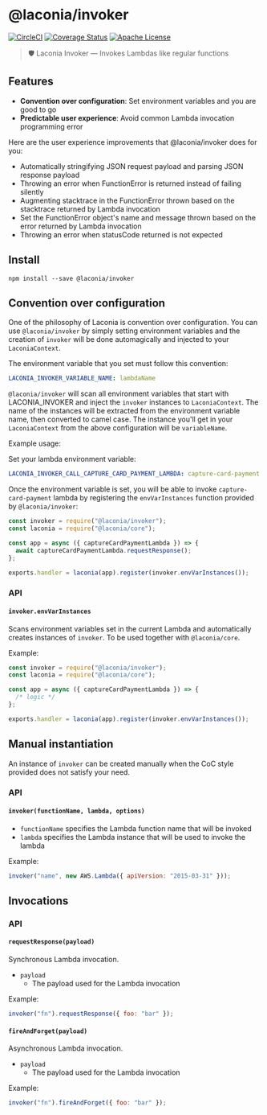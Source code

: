 # @laconia/invoker

[![CircleCI](https://circleci.com/gh/ceilfors/laconia/tree/master.svg?style=shield)](https://circleci.com/gh/ceilfors/laconia/tree/master)
[![Coverage Status](https://coveralls.io/repos/github/ceilfors/laconia/badge.svg?branch=master)](https://coveralls.io/github/ceilfors/laconia?branch=master)
[![Apache License](https://img.shields.io/badge/license-Apache-blue.svg)](LICENSE)

> 🛡️ Laconia Invoker — Invokes Lambdas like regular functions

## Features

* **Convention over configuration**: Set environment variables and you are good to go
* **Predictable user experience**: Avoid common Lambda invocation programming error

Here are the user experience improvements that @laconia/invoker does for you:

* Automatically stringifying JSON request payload and parsing JSON response payload
* Throwing an error when FunctionError is returned instead of failing silently
* Augmenting stacktrace in the FunctionError thrown based on the stacktrace returned by Lambda invocation
* Set the FunctionError object's name and message thrown based on the error returned by Lambda invocation
* Throwing an error when statusCode returned is not expected

## Install

```
npm install --save @laconia/invoker
```

## Convention over configuration

One of the philosophy of Laconia is convention over configuration. You can
use `@laconia/invoker` by simply setting environment variables and the
creation of `invoker` will be done automagically and injected
to your `LaconiaContext`.

The environment variable that you set must follow this convention:

```yml
LACONIA_INVOKER_VARIABLE_NAME: lambdaName
```

`@laconia/invoker` will scan all environment variables that start with LACONIA_INVOKER and
inject the `invoker` instances to `LaconiaContext`. The name of the instances will be extracted from the environment variable name, then
converted to camel case. The instance you'll get in your `LaconiaContext` from the above configuration will be
`variableName`.

Example usage:

Set your lambda environment variable:

```yml
LACONIA_INVOKER_CALL_CAPTURE_CARD_PAYMENT_LAMBDA: capture-card-payment
```

Once the environment variable is set, you will be able to invoke `capture-card-payment` lambda by
registering the `envVarInstances` function
provided by `@laconia/invoker`:

```js
const invoker = require("@laconia/invoker");
const laconia = require("@laconia/core");

const app = async ({ captureCardPaymentLambda }) => {
  await captureCardPaymentLambda.requestResponse();
};

exports.handler = laconia(app).register(invoker.envVarInstances());
```

### API

#### `invoker.envVarInstances`

Scans environment variables set in the current Lambda and automatically
creates instances of `invoker`. To be used together with `@laconia/core`.

Example:

```js
const invoker = require("@laconia/invoker");
const laconia = require("@laconia/core");

const app = async ({ captureCardPaymentLambda }) => {
  /* logic */
};

exports.handler = laconia(app).register(invoker.envVarInstances());
```

## Manual instantiation

An instance of `invoker` can be created manually when the CoC style provided
does not satisfy your need.

### API

#### `invoker(functionName, lambda, options)`

* `functionName` specifies the Lambda function name that will be invoked
* `lambda` specifies the Lambda instance that will be used to invoke the lambda

Example:

```js
invoker("name", new AWS.Lambda({ apiVersion: "2015-03-31" }));
```

## Invocations

### API

#### `requestResponse(payload)`

Synchronous Lambda invocation.

* `payload`
  * The payload used for the Lambda invocation

Example:

```js
invoker("fn").requestResponse({ foo: "bar" });
```

#### `fireAndForget(payload)`

Asynchronous Lambda invocation.

* `payload`
  * The payload used for the Lambda invocation

Example:

```js
invoker("fn").fireAndForget({ foo: "bar" });
```
